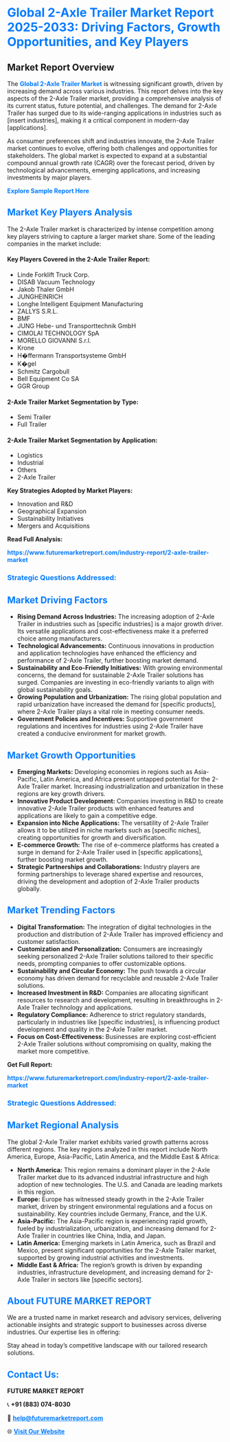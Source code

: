 <h1 style="color: #007BFF;">Global 2-Axle Trailer Market Report 2025-2033: Driving Factors, Growth Opportunities, and Key Players</h1>

<section id="overview">
<h2>Market Report Overview</h2>
<p>The <a href="https://www.futuremarketreport.com/industry-report/2-axle-trailer-market" style="color: #007BFF; text-decoration: none;"><strong>Global 2-Axle Trailer Market</strong></a> is witnessing significant growth, driven by increasing demand across various industries. This report delves into the key aspects of the 2-Axle Trailer market, providing a comprehensive analysis of its current status, future potential, and challenges. The demand for 2-Axle Trailer has surged due to its wide-ranging applications in industries such as [insert industries], making it a critical component in modern-day [applications].</p>
<p>As consumer preferences shift and industries innovate, the 2-Axle Trailer market continues to evolve, offering both challenges and opportunities for stakeholders. The global market is expected to expand at a substantial compound annual growth rate (CAGR) over the forecast period, driven by technological advancements, emerging applications, and increasing investments by major players.</p>
</section>

<section id="overview">
<p><a href="https://www.futuremarketreport.com/request-sample/reportId=111879" style="color: #007BFF; text-decoration: none;"><strong>Explore Sample Report Here</strong></a></p>
</section>

<section id="key-players">
<h2 style="color: #007BFF;">Market Key Players Analysis</h2>
<p>The 2-Axle Trailer market is characterized by intense competition among key players striving to capture a larger market share. Some of the leading companies in the market include:</p>
<h4>Key Players Covered in the 2-Axle Trailer Report:</h4>
<ul><li>Linde Forklift Truck Corp.</li><li>DISAB Vacuum Technology</li><li>Jakob Thaler GmbH</li><li>JUNGHEINRICH</li><li>Longhe Intelligent Equipment Manufacturing</li><li>ZALLYS S.R.L.</li><li>BMF</li><li>JUNG Hebe- und Transporttechnik GmbH</li><li>CIMOLAI TECHNOLOGY SpA</li><li>MORELLO GIOVANNI S.r.l.</li><li>Krone</li><li>H�ffermann Transportsysteme GmbH</li><li>K�gel</li><li>Schmitz Cargobull</li><li>Bell Equipment Co SA</li><li>GGR Group</li></ul>
<h4>2-Axle Trailer Market Segmentation by Type:</h4>
<ul><li>Semi Trailer</li><li>Full Trailer</li></ul>

<h4>2-Axle Trailer Market Segmentation by Application:</h4>
<ul><li>Logistics</li><li>Industrial</li><li>Others</li><li>2-Axle Trailer</li></ul>
<p><strong>Key Strategies Adopted by Market Players:</strong></p>
<ul>
<li>Innovation and R&D</li>
<li>Geographical Expansion</li>
<li>Sustainability Initiatives</li>
<li>Mergers and Acquisitions</li>
</ul>
</section>

<section>
<p><strong>Read Full Analysis: </strong></p><a href="https://www.futuremarketreport.com/industry-report/2-axle-trailer-market" style="color: #007BFF; text-decoration: none;"><strong>https://www.futuremarketreport.com/industry-report/2-axle-trailer-market</strong></a>
<h3 style="color: #007BFF;">Strategic Questions Addressed:</h3>
</section>

<section id="driving-factors">
<h2 style="color: #007BFF;">Market Driving Factors</h2>
<ul>
<li><strong>Rising Demand Across Industries:</strong> The increasing adoption of 2-Axle Trailer in industries such as [specific industries] is a major growth driver. Its versatile applications and cost-effectiveness make it a preferred choice among manufacturers.</li>
<li><strong>Technological Advancements:</strong> Continuous innovations in production and application technologies have enhanced the efficiency and performance of 2-Axle Trailer, further boosting market demand.</li>
<li><strong>Sustainability and Eco-Friendly Initiatives:</strong> With growing environmental concerns, the demand for sustainable 2-Axle Trailer solutions has surged. Companies are investing in eco-friendly variants to align with global sustainability goals.</li>
<li><strong>Growing Population and Urbanization:</strong> The rising global population and rapid urbanization have increased the demand for [specific products], where 2-Axle Trailer plays a vital role in meeting consumer needs.</li>
<li><strong>Government Policies and Incentives:</strong> Supportive government regulations and incentives for industries using 2-Axle Trailer have created a conducive environment for market growth.</li>
</ul>
</section>

<section id="growth-opportunities">
<h2 style="color: #007BFF;">Market Growth Opportunities</h2>
<ul>
<li><strong>Emerging Markets:</strong> Developing economies in regions such as Asia-Pacific, Latin America, and Africa present untapped potential for the 2-Axle Trailer market. Increasing industrialization and urbanization in these regions are key growth drivers.</li>
<li><strong>Innovative Product Development:</strong> Companies investing in R&D to create innovative 2-Axle Trailer products with enhanced features and applications are likely to gain a competitive edge.</li>
<li><strong>Expansion into Niche Applications:</strong> The versatility of 2-Axle Trailer allows it to be utilized in niche markets such as [specific niches], creating opportunities for growth and diversification.</li>
<li><strong>E-commerce Growth:</strong> The rise of e-commerce platforms has created a surge in demand for 2-Axle Trailer used in [specific applications], further boosting market growth.</li>
<li><strong>Strategic Partnerships and Collaborations:</strong> Industry players are forming partnerships to leverage shared expertise and resources, driving the development and adoption of 2-Axle Trailer products globally.</li>
</ul>
</section>

<section id="trending-factors">
<h2 style="color: #007BFF;">Market Trending Factors</h2>
<ul>
<li><strong>Digital Transformation:</strong> The integration of digital technologies in the production and distribution of 2-Axle Trailer has improved efficiency and customer satisfaction.</li>
<li><strong>Customization and Personalization:</strong> Consumers are increasingly seeking personalized 2-Axle Trailer solutions tailored to their specific needs, prompting companies to offer customizable options.</li>
<li><strong>Sustainability and Circular Economy:</strong> The push towards a circular economy has driven demand for recyclable and reusable 2-Axle Trailer solutions.</li>
<li><strong>Increased Investment in R&D:</strong> Companies are allocating significant resources to research and development, resulting in breakthroughs in 2-Axle Trailer technology and applications.</li>
<li><strong>Regulatory Compliance:</strong> Adherence to strict regulatory standards, particularly in industries like [specific industries], is influencing product development and quality in the 2-Axle Trailer market.</li>
<li><strong>Focus on Cost-Effectiveness:</strong> Businesses are exploring cost-efficient 2-Axle Trailer solutions without compromising on quality, making the market more competitive.</li>
</ul>
</section>

<section>
<p><strong>Get Full Report: </strong></p><a href="https://www.futuremarketreport.com/industry-report/2-axle-trailer-market" style="color: #007BFF; text-decoration: none;"><strong>https://www.futuremarketreport.com/industry-report/2-axle-trailer-market</strong></a>
<h3 style="color: #007BFF;">Strategic Questions Addressed:</h3>
</section>


<section id="regional-analysis">
<h2 style="color: #007BFF;">Market Regional Analysis</h2>
<p>The global 2-Axle Trailer market exhibits varied growth patterns across different regions. The key regions analyzed in this report include North America, Europe, Asia-Pacific, Latin America, and the Middle East & Africa:</p>
<ul>
<li><strong>North America:</strong> This region remains a dominant player in the 2-Axle Trailer market due to its advanced industrial infrastructure and high adoption of new technologies. The U.S. and Canada are leading markets in this region.</li>
<li><strong>Europe:</strong> Europe has witnessed steady growth in the 2-Axle Trailer market, driven by stringent environmental regulations and a focus on sustainability. Key countries include Germany, France, and the U.K.</li>
<li><strong>Asia-Pacific:</strong> The Asia-Pacific region is experiencing rapid growth, fueled by industrialization, urbanization, and increasing demand for 2-Axle Trailer in countries like China, India, and Japan.</li>
<li><strong>Latin America:</strong> Emerging markets in Latin America, such as Brazil and Mexico, present significant opportunities for the 2-Axle Trailer market, supported by growing industrial activities and investments.</li>
<li><strong>Middle East & Africa:</strong> The region’s growth is driven by expanding industries, infrastructure development, and increasing demand for 2-Axle Trailer in sectors like [specific sectors].</li>
</ul>
</section>

<footer>
<h2 style="color: #007BFF;">About FUTURE MARKET REPORT</h2>
<p>We are a trusted name in market research and advisory services, delivering actionable insights and strategic support to businesses across diverse industries. Our expertise lies in offering:</p>

<p>Stay ahead in today’s competitive landscape with our tailored research solutions.</p>

<h2 style="color: #007BFF;">Contact Us:</h2>
<p><strong>FUTURE MARKET REPORT</strong></p>
<p>📞 <strong>+91 (883) 074-8030</strong></p>
<p>📧 <strong><a href="mailto:help@futuremarketreport.com" style="color: #007BFF;">help@futuremarketreport.com</a></strong></p>
<p>🌐 <strong><a href="https://www.futuremarketreport.com/" style="color: #007BFF;">Visit Our Website</a></strong></p>
</footer>